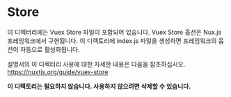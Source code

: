 # Store

이 디렉터리에는 Vuex Store 파일이 포함되어 있습니다.
Vuex Store 옵션은 Nux.js 프레임워크에서 구현됩니다.
이 디렉토리에 index.js 파일을 생성하면 프레임워크의 옵션이 자동으로 활성화됩니다.

설명서의 이 디렉터리 사용에 대한 자세한 내용은 다음을 참조하십시오.
https://nuxtjs.org/guide/vuex-store

**이 디렉토리는 필요하지 않습니다. 사용하지 않으려면 삭제할 수 있습니다.**
